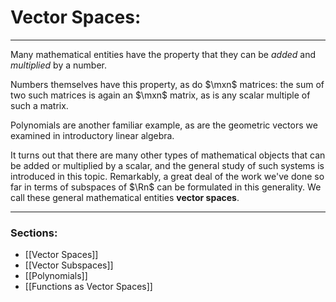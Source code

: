 # Vector Spaces:

***
Many mathematical entities have the property that they can be *added* and *multiplied* by a number. 

Numbers themselves have this property, as do $\mxn$ matrices: the sum of two such matrices is again an $\mxn$ matrix, as is any scalar multiple of such a matrix. 

Polynomials are another familiar example, as are the geometric vectors we examined in introductory linear algebra. 

It turns out that there are many other types of mathematical objects that can be added or multiplied by a scalar, and the general study of such systems is introduced in this topic. Remarkably, a great deal of 	the work we've done so far in terms of subspaces of $\Rn$ can be formulated in this generality. We call these general mathematical entities **vector spaces**.  

***
### Sections:

- [[Vector Spaces]]
- [[Vector Subspaces]]
- [[Polynomials]]
- [[Functions as Vector Spaces]]